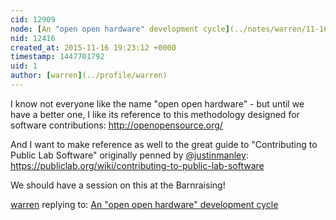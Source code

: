 ```yaml
---
cid: 12909
node: [An "open open hardware" development cycle](../notes/warren/11-16-2015/an-open-open-hardware-development-cycle)
nid: 12416
created_at: 2015-11-16 19:23:12 +0000
timestamp: 1447701792
uid: 1
author: [warren](../profile/warren)
---
```


I know not everyone like the name "open open hardware" - but until we have a better one, I like its reference to this methodology designed for software contributions: http://openopensource.org/

And I want to make reference as well to the great guide to "Contributing to Public Lab Software" originally penned by [@justinmanley](/profile/justinmanley): https://publiclab.org/wiki/contributing-to-public-lab-software

We should have a session on this at the Barnraising!

[warren](../profile/warren) replying to: [An "open open hardware" development cycle](../notes/warren/11-16-2015/an-open-open-hardware-development-cycle)

